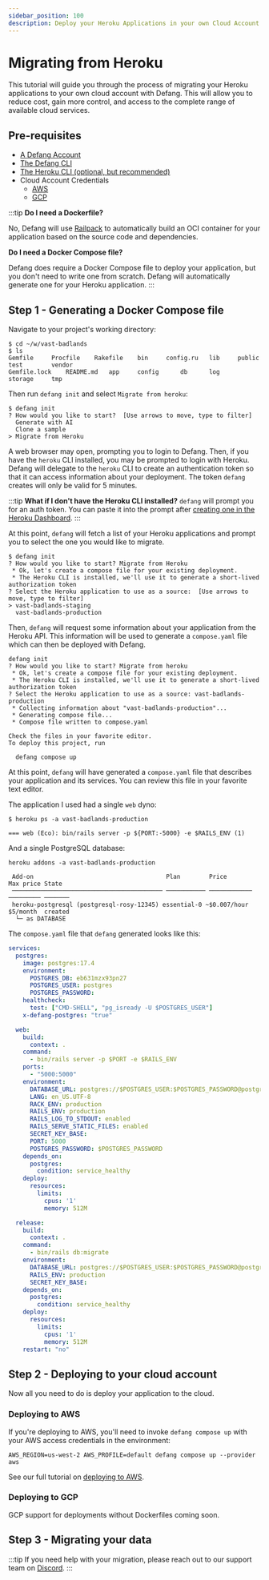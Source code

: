 ```yaml
---
sidebar_position: 100
description: Deploy your Heroku Applications in your own Cloud Account with Defang
---
```


# Migrating from Heroku

This tutorial will guide you through the process of migrating your Heroku applications to your own cloud account with Defang. This will allow you to reduce cost, gain more control, and access to the complete range of available cloud services.

## Pre-requisites
* [A Defang Account](/docs/concepts/authentication)
* [The Defang CLI](/docs/getting-started#install-the-defang-cli)
* [The Heroku CLI (optional, but recommended)](https://devcenter.heroku.com/articles/heroku-cli#install-the-heroku-cli)
* Cloud Account Credentials
  * [AWS](https://docs.aws.amazon.com/cli/latest/userguide/cli-chap-authentication.html)
  * [GCP](https://cloud.google.com/docs/authentication/set-up-adc-local-dev-environment)

:::tip
**Do I need a Dockerfile?**

No, Defang will use [Railpack](https://railpack.com/) to automatically build an OCI container for your application based on the source code and dependencies.

**Do I need a Docker Compose file?**

Defang does require a Docker Compose file to deploy your application, but you don't need to write one from scratch. Defang will automatically generate one for your Heroku application.
:::

## Step 1 - Generating a Docker Compose file

Navigate to your project's working directory:

```
$ cd ~/w/vast-badlands
$ ls
Gemfile		Procfile	Rakefile	bin		config.ru	lib		public		test		vendor
Gemfile.lock	README.md	app		config		db		log		storage		tmp
```

Then run `defang init` and select `Migrate from heroku`:
```
$ defang init
? How would you like to start?  [Use arrows to move, type to filter]
  Generate with AI
  Clone a sample
> Migrate from Heroku
```

A web browser may open, prompting you to login to Defang. Then, if you have the `heroku` CLI installed, you may be prompted to login with Heroku. Defang will delegate to the `heroku` CLI to create an authentication token so that it can access information about your deployment. The token `defang` creates will only be valid for 5 minutes.

:::tip
**What if I don't have the Heroku CLI installed?**
`defang` will prompt you for an auth token. You can paste it into the prompt after [creating one in the Heroku Dashboard](https://dashboard.heroku.com/account/applications/authorizations/new).
:::

At this point, `defang` will fetch a list of your Heroku applications and prompt you to select the one you would like to migrate.

```
$ defang init
? How would you like to start? Migrate from Heroku
 * Ok, let's create a compose file for your existing deployment.
 * The Heroku CLI is installed, we'll use it to generate a short-lived authorization token
? Select the Heroku application to use as a source:  [Use arrows to move, type to filter]
> vast-badlands-staging
  vast-badlands-production
```

Then, `defang` will request some information about your application from the Heroku API. This information will be used to generate a `compose.yaml` file which can then be deployed with Defang.

```
defang init
? How would you like to start? Migrate from heroku
 * Ok, let's create a compose file for your existing deployment.
 * The Heroku CLI is installed, we'll use it to generate a short-lived authorization token
? Select the Heroku application to use as a source: vast-badlands-production
 * Collecting information about "vast-badlands-production"...
 * Generating compose file...
 * Compose file written to compose.yaml

Check the files in your favorite editor.
To deploy this project, run

  defang compose up
```

At this point, `defang` will have generated a `compose.yaml` file that describes your application and its services. You can review this file in your favorite text editor.

The application I used had a single `web` dyno:
```
$ heroku ps -a vast-badlands-production

=== web (Eco): bin/rails server -p ${PORT:-5000} -e $RAILS_ENV (1)
```

And a single PostgreSQL database:
```
heroku addons -a vast-badlands-production

 Add-on                                     Plan        Price        Max price State
 ────────────────────────────────────────── ─────────── ──────────── ───────── ───────
 heroku-postgresql (postgresql-rosy-12345) essential-0 ~$0.007/hour $5/month  created
  └─ as DATABASE
```

The `compose.yaml` file that `defang` generated looks like this:

```yaml
services:
  postgres:
    image: postgres:17.4
    environment:
      POSTGRES_DB: eb631mzx93pn27
      POSTGRES_USER: postgres
      POSTGRES_PASSWORD:
    healthcheck:
      test: ["CMD-SHELL", "pg_isready -U $POSTGRES_USER"]
    x-defang-postgres: "true"

  web:
    build:
      context: .
    command:
      - bin/rails server -p $PORT -e $RAILS_ENV
    ports:
      - "5000:5000"
    environment:
      DATABASE_URL: postgres://$POSTGRES_USER:$POSTGRES_PASSWORD@postgres:5432/$POSTGRES_DB
      LANG: en_US.UTF-8
      RACK_ENV: production
      RAILS_ENV: production
      RAILS_LOG_TO_STDOUT: enabled
      RAILS_SERVE_STATIC_FILES: enabled
      SECRET_KEY_BASE:
      PORT: 5000
      POSTGRES_PASSWORD: $POSTGRES_PASSWORD
    depends_on:
      postgres:
        condition: service_healthy
    deploy:
      resources:
        limits:
          cpus: '1'
          memory: 512M

  release:
    build:
      context: .
    command:
      - bin/rails db:migrate
    environment:
      DATABASE_URL: postgres://$POSTGRES_USER:$POSTGRES_PASSWORD@postgres:5432/$POSTGRES_DB
      RAILS_ENV: production
      SECRET_KEY_BASE:
    depends_on:
      postgres:
        condition: service_healthy
    deploy:
      resources:
        limits:
          cpus: '1'
          memory: 512M
    restart: "no"
```

## Step 2 - Deploying to your cloud account

Now all you need to do is deploy your application to the cloud. 

### Deploying to AWS

If you're deploying to AWS, you'll need to invoke `defang compose up` with your AWS access credentials in the environment:

```
AWS_REGION=us-west-2 AWS_PROFILE=default defang compose up --provider aws
```

See our full tutorial on [deploying to AWS](/docs/tutorials/deploy-to-aws).

### Deploying to GCP

GCP support for deployments without Dockerfiles coming soon.

## Step 3 - Migrating your data

:::tip
If you need help with your migration, please reach out to our support team on [Discord](https://s.defang.io/discord).
:::
